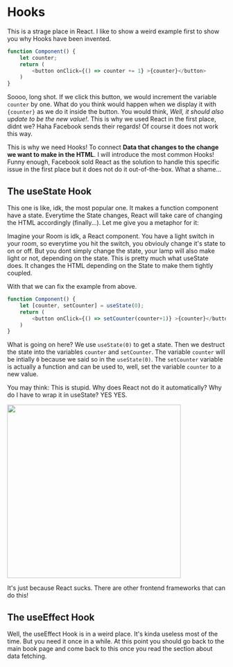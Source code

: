 # Hooks

This is a strage place in React. I like to show a weird example first to show
you why Hooks have been invented. 

```javascript
function Component() {
    let counter;
    return (
        <button onClick={() => counter += 1} >{counter}</button>
    )
}
```

Soooo, long shot. If we click this button, we would increment the variable
`counter` by one. What do you think would happen when we display it with
`{counter}` as we do it inside the button. You would think, *Well, it should
also update to be the new value!*. This is why we used React in the first
place, didnt we? Haha Facebook sends their regards! Of course it does not work
this way.

This is why we need Hooks! To connect **Data that changes to the change we want
to make in the HTML**. I will introduce the most common Hooks! Funny enough,
Facebook sold React as the solution to handle this specific issue in the first
place but it does not do it out-of-the-box. What a shame...

## The useState Hook

This one is like, idk, the most popular one. It makes a function component have
a state. Everytime the State changes, React will take care of changing the HTML
accordingly (finally...). Let me give you a metaphor for it: 

Imagine your Room is idk, a React component. You have a light switch in your
room, so everytime you hit the switch, you obviouly change it's state to on or
off. But you dont simply change the state, your lamp will also make light or
not, depending on the state. This is pretty much what useState does. It changes
the HTML depending on the State to make them tightly coupled.

With that we can fix the example from above.

```javascript
function Component() {
    let [counter, setCounter] = useState(0);
    return (
        <button onClick={() => setCounter(counter+1)} >{counter}</button>
    )
}
```

What is going on here? We use `useState(0)` to get a state. Then we destruct the
state into the variables `counter` and `setCounter`. The variable `counter` will
be intially `0` because we said so in the `useState(0)`. The `setCounter`
variable is actually a function and can be used to, well, set the variable
`counter` to a new value. 

You may think: This is stupid. Why does React not do it automatically? Why do I
have to wrap it in useState? YES YES. 

<img src="https://i.imgflip.com/77dy2s.jpg" width="400"/>

It's just because React sucks. There are other frontend frameworks that can do
this!

## The useEffect Hook

Well, the useEffect Hook is in a weird place. It's kinda useless most of the
time.  But you need it once in a while. At this point you should go back to the
main book page and come back to this once you read the section about data
fetching. 